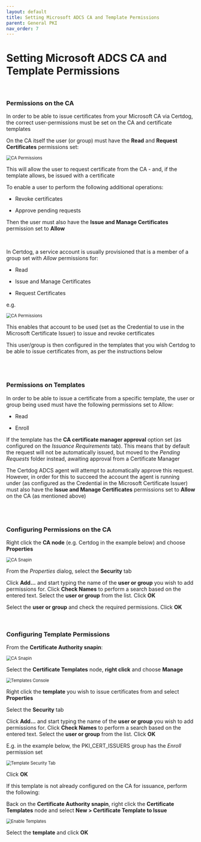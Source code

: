 ```yaml
---
layout: default
title: Setting Microsoft ADCS CA and Template Permissions
parent: General PKI
nav_order: 7
---
```


# Setting Microsoft ADCS CA and Template Permissions

<br>

### Permissions on the CA

In order to be able to issue certificates from your Microsoft CA via Certdog, the correct user-permissions must be set on the CA and certificate templates  

On the CA itself the user (or group) must have the **Read** and **Request Certificates** permissions set:  

<img src=".\images\ca-permissions1.png" alt="CA Permissions" style="zoom:80%;" />

This will allow the user to request certificate from the CA - and, if the template allows, be issued with a certificate  

To enable a user to perform the following additional operations:

* Revoke certificates

* Approve pending requests

Then the user must also have the **Issue and Manage Certificates** permission set to **Allow**

<br>

In Certdog, a service account is usually provisioned that is a member of a group set with *Allow* permissions for:

* Read

* Issue and Manage Certificates

* Request Certificates

e.g.

<img src=".\images\ca-permissions2.png" alt="CA Permissions" style="zoom:80%;" />

This enables that account to be used (set as the Credential to use in the Microsoft Certificate Issuer) to issue and revoke certificates  

This user/group is then configured in the templates that you wish Certdog to be able to issue certificates from, as per the instructions below

<br>

<br>

### Permissions on Templates

In order to be able to issue a certificate from a specific template, the user or group being used must have the following permissions set to Allow:

* Read

* Enroll

If the template has the **CA certificate manager approval** option set (as configured on the *Issuance Requirements* tab). This means that by default the request will not be automatically issued, but moved to the *Pending Requests* folder instead, awaiting approval from a Certificate Manager  

The Certdog ADCS agent will attempt to automatically approve this request. However, in order for this to succeed the account the agent is running under (as configured as the Credential in the Microsoft Certificate Issuer) must also have the **Issue and Manage Certificates** permissions set to **Allow** on the CA (as mentioned above)

<br>

<br>

### Configuring Permissions on the CA

Right click the **CA node** (e.g. Certdog in the example below) and choose **Properties**

<img src=".\images\ca-snapin.png" alt="CA Snapin" style="zoom: 80%;" />

From the *Properties* dialog, select the **Security** tab  

Click **Add...** and start typing the name of the **user or group** you wish to add permissions for. Click **Check Names** to perform a search based on the entered text. Select the **user or group** from the list. Click **OK**  

Select the **user or group** and check the required permissions. Click **OK**  

<br>

### Configuring Template Permissions

From the **Certificate Authority snapin**:

<img src=".\images\ca-snapin.png" alt="CA Snapin" style="zoom: 80%;" />

Select the **Certificate Templates** node, **right click** and choose **Manage**

<img src=".\images\manage-templates.png" alt="Templates Console" style="zoom: 80%;" />

Right click the **template** you wish to issue certificates from and select **Properties**

Select the **Security** tab

Click **Add...** and start typing the name of the **user or group** you wish to add permissions for. Click **Check Names** to perform a search based on the entered text. Select the **user or group** from the list. Click **OK**  

E.g. in the example below, the PKI_CERT_ISSUERS group has the *Enroll* permission set  

<img src=".\images\ca-template1.png" alt="Template Security Tab" style="zoom: 80%;" />

Click **OK**  

If this template is not already configured on the CA for issuance, perform the following:  

Back on the **Certificate Authority snapin**, right click the **Certificate Templates** node and select **New > Certificate Template to Issue**  

<img src=".\images\template-to-issue.png" alt="Enable Templates" style="zoom:80%;" />

Select the **template** and click **OK**  


